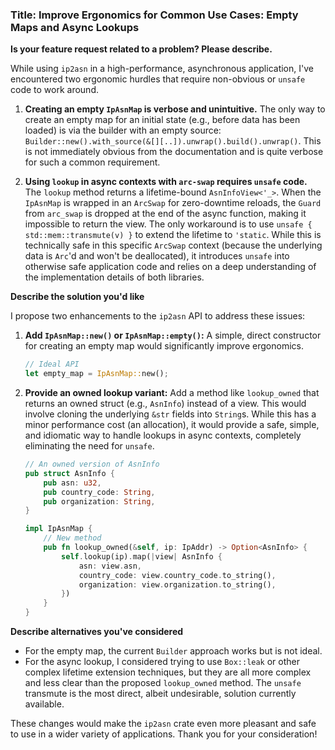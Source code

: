 ### **Title: Improve Ergonomics for Common Use Cases: Empty Maps and Async Lookups**

**Is your feature request related to a problem? Please describe.**

While using `ip2asn` in a high-performance, asynchronous application, I've encountered two ergonomic hurdles that require non-obvious or `unsafe` code to work around.

1.  **Creating an empty `IpAsnMap` is verbose and unintuitive.** The only way to create an empty map for an initial state (e.g., before data has been loaded) is via the builder with an empty source: `Builder::new().with_source(&[][..]).unwrap().build().unwrap()`. This is not immediately obvious from the documentation and is quite verbose for such a common requirement.

2.  **Using `lookup` in async contexts with `arc-swap` requires `unsafe` code.** The `lookup` method returns a lifetime-bound `AsnInfoView<'_>`. When the `IpAsnMap` is wrapped in an `ArcSwap` for zero-downtime reloads, the `Guard` from `arc_swap` is dropped at the end of the async function, making it impossible to return the view. The only workaround is to use `unsafe { std::mem::transmute(v) }` to extend the lifetime to `'static`. While this is technically safe in this specific `ArcSwap` context (because the underlying data is `Arc`'d and won't be deallocated), it introduces `unsafe` into otherwise safe application code and relies on a deep understanding of the implementation details of both libraries.

**Describe the solution you'd like**

I propose two enhancements to the `ip2asn` API to address these issues:

1.  **Add `IpAsnMap::new()` or `IpAsnMap::empty()`:** A simple, direct constructor for creating an empty map would significantly improve ergonomics.

    ```rust
    // Ideal API
    let empty_map = IpAsnMap::new();
    ```

2.  **Provide an owned lookup variant:** Add a method like `lookup_owned` that returns an owned struct (e.g., `AsnInfo`) instead of a view. This would involve cloning the underlying `&str` fields into `String`s. While this has a minor performance cost (an allocation), it would provide a safe, simple, and idiomatic way to handle lookups in async contexts, completely eliminating the need for `unsafe`.

    ```rust
    // An owned version of AsnInfo
    pub struct AsnInfo {
        pub asn: u32,
        pub country_code: String,
        pub organization: String,
    }

    impl IpAsnMap {
        // New method
        pub fn lookup_owned(&self, ip: IpAddr) -> Option<AsnInfo> {
            self.lookup(ip).map(|view| AsnInfo {
                asn: view.asn,
                country_code: view.country_code.to_string(),
                organization: view.organization.to_string(),
            })
        }
    }
    ```

**Describe alternatives you've considered**

-   For the empty map, the current `Builder` approach works but is not ideal.
-   For the async lookup, I considered trying to use `Box::leak` or other complex lifetime extension techniques, but they are all more complex and less clear than the proposed `lookup_owned` method. The `unsafe` transmute is the most direct, albeit undesirable, solution currently available.

These changes would make the `ip2asn` crate even more pleasant and safe
to use in a wider variety of applications. Thank you for your
consideration!
